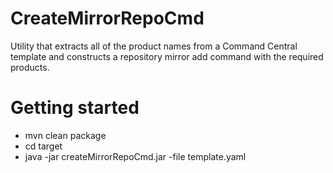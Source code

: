 # CreateMirrorRepoCmd

Utility that extracts all of the product names from a Command Central template and constructs a repository mirror add command with the required products.

# Getting started
* mvn clean package
* cd target
* java -jar createMirrorRepoCmd.jar -file template.yaml
